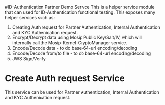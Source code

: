 #ID-Authentication Partner Demo Serivce
This is a helper service module that can used for ID-Authentication functional testing. This exposes many helper services such as:
1. Creating Auth request for Partner Authentication, Internal Authentication and KYC Authenication request.
2. Encrypt/Decrypt data using Mosip Public Key/Salt/IV, which will internally call the Mosip-Kernel-CryptoManager service.
3. Encode/Decode data - to do base-64-url encoding/decoding
4. Encode/Decode from/to file - to do base-64-url encoding/decoding
5. JWS Sign/Verify

# Create Auth request Service
This service can be used for Partner Authentication, Internal Authentication and KYC Authenication request.
